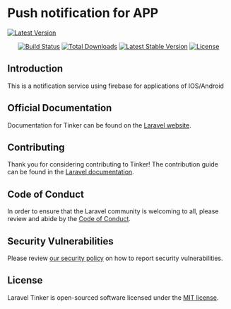 
# Push notification for APP

[![Latest Version](https://img.shields.io/github/release/guzzle/guzzle.svg?style=flat-square)](https://github.com/rahul-kulchandu2/push-notification-app/tags)


<p align="center">
<a href="https://github.com/laravel/rahul-kulchandu2/push-notification-app"><img src="https://github.com/laravel/tinker/workflows/tests/badge.svg" alt="Build Status"></a>
<a href="https://packagist.org/packages/rahul-kulchandu2/push-notification-app"><img src="https://img.shields.io/packagist/dt/laravel/tinker" alt="Total Downloads"></a>
<a href="https://packagist.org/packages/rahul-kulchandu2/push-notification-app"><img src="https://img.shields.io/packagist/v/laravel/tinker" alt="Latest Stable Version"></a>
<a href="https://packagist.org/packages/rahul-kulchandu2/push-notification-app"><img src="https://img.shields.io/packagist/l/laravel/tinker" alt="License"></a>
</p>

## Introduction

This is a notification service using firebase for applications of IOS/Android

## Official Documentation

Documentation for Tinker can be found on the [Laravel website](https://laravel.com/docs/artisan#tinker).

## Contributing

Thank you for considering contributing to Tinker! The contribution guide can be found in the [Laravel documentation](https://laravel.com/docs/contributions).

## Code of Conduct

In order to ensure that the Laravel community is welcoming to all, please review and abide by the [Code of Conduct](https://laravel.com/docs/contributions#code-of-conduct).

## Security Vulnerabilities

Please review [our security policy](https://github.com/laravel/tinker/security/policy) on how to report security vulnerabilities.

## License

Laravel Tinker is open-sourced software licensed under the [MIT license](LICENSE.md).
